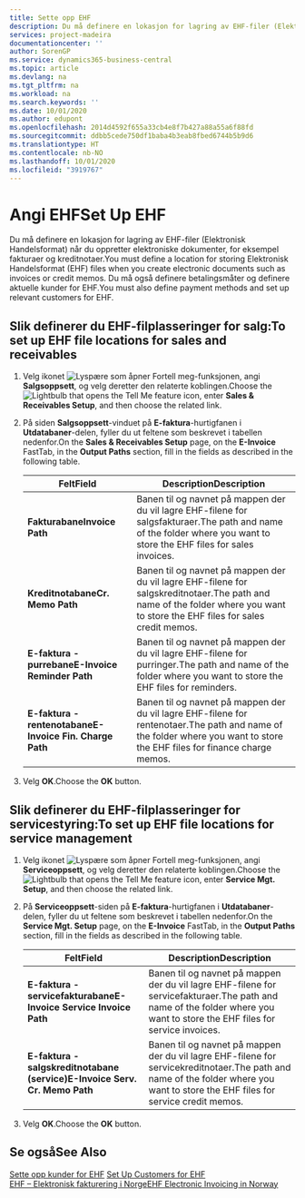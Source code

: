 ```yaml
---
title: Sette opp EHF
description: Du må definere en lokasjon for lagring av EHF-filer (Elektronisk Handelsformat) når du oppretter elektroniske dokumenter, for eksempel fakturaer og kreditnotaer. Du må også definere betalingsmåter og definere aktuelle kunder for EHF.
services: project-madeira
documentationcenter: ''
author: SorenGP
ms.service: dynamics365-business-central
ms.topic: article
ms.devlang: na
ms.tgt_pltfrm: na
ms.workload: na
ms.search.keywords: ''
ms.date: 10/01/2020
ms.author: edupont
ms.openlocfilehash: 2014d4592f655a33cb4e8f7b427a88a55a6f88fd
ms.sourcegitcommit: ddbb5cede750df1baba4b3eab8fbed6744b5b9d6
ms.translationtype: HT
ms.contentlocale: nb-NO
ms.lasthandoff: 10/01/2020
ms.locfileid: "3919767"
---
```

# <a name="set-up-ehf"></a><span data-ttu-id="5109e-104">Angi EHF</span><span class="sxs-lookup"><span data-stu-id="5109e-104">Set Up EHF</span></span>
<span data-ttu-id="5109e-105">Du må definere en lokasjon for lagring av EHF-filer (Elektronisk Handelsformat) når du oppretter elektroniske dokumenter, for eksempel fakturaer og kreditnotaer.</span><span class="sxs-lookup"><span data-stu-id="5109e-105">You must define a location for storing Elektronisk Handelsformat (EHF) files when you create electronic documents such as invoices or credit memos.</span></span> <span data-ttu-id="5109e-106">Du må også definere betalingsmåter og definere aktuelle kunder for EHF.</span><span class="sxs-lookup"><span data-stu-id="5109e-106">You must also define payment methods and set up relevant customers for EHF.</span></span>  

## <a name="to-set-up-ehf-file-locations-for-sales-and-receivables"></a><span data-ttu-id="5109e-107">Slik definerer du EHF-filplasseringer for salg:</span><span class="sxs-lookup"><span data-stu-id="5109e-107">To set up EHF file locations for sales and receivables</span></span>  

1.  <span data-ttu-id="5109e-108">Velg ikonet ![Lyspære som åpner Fortell meg-funksjonen](../../media/ui-search/search_small.png "Fortell hva du vil gjøre"), angi **Salgsoppsett**, og velg deretter den relaterte koblingen.</span><span class="sxs-lookup"><span data-stu-id="5109e-108">Choose the ![Lightbulb that opens the Tell Me feature](../../media/ui-search/search_small.png "Tell me what you want to do") icon, enter **Sales & Receivables Setup**, and then choose the related link.</span></span>  
2.  <span data-ttu-id="5109e-109">På siden **Salgsoppsett**-vinduet på **E-faktura**-hurtigfanen i **Utdatabaner**-delen, fyller du ut feltene som beskrevet i tabellen nedenfor.</span><span class="sxs-lookup"><span data-stu-id="5109e-109">On the **Sales & Receivables Setup** page, on the **E-Invoice** FastTab, in the **Output Paths** section, fill in the fields as described in the following table.</span></span>  

    |<span data-ttu-id="5109e-110">Felt</span><span class="sxs-lookup"><span data-stu-id="5109e-110">Field</span></span>|<span data-ttu-id="5109e-111">Description</span><span class="sxs-lookup"><span data-stu-id="5109e-111">Description</span></span>|  
    |---------------------------------|---------------------------------------|  
    |<span data-ttu-id="5109e-112">**Fakturabane**</span><span class="sxs-lookup"><span data-stu-id="5109e-112">**Invoice Path**</span></span>|<span data-ttu-id="5109e-113">Banen til og navnet på mappen der du vil lagre EHF-filene for salgsfakturaer.</span><span class="sxs-lookup"><span data-stu-id="5109e-113">The path and name of the folder where you want to store the EHF files for sales invoices.</span></span>|  
    |<span data-ttu-id="5109e-114">**Kreditnotabane**</span><span class="sxs-lookup"><span data-stu-id="5109e-114">**Cr. Memo Path**</span></span>|<span data-ttu-id="5109e-115">Banen til og navnet på mappen der du vil lagre EHF-filene for salgskreditnotaer.</span><span class="sxs-lookup"><span data-stu-id="5109e-115">The path and name of the folder where you want to store the EHF files for sales credit memos.</span></span>|  
    |<span data-ttu-id="5109e-116">**E-faktura - purrebane**</span><span class="sxs-lookup"><span data-stu-id="5109e-116">**E-Invoice Reminder Path**</span></span>|<span data-ttu-id="5109e-117">Banen til og navnet på mappen der du vil lagre EHF-filene for purringer.</span><span class="sxs-lookup"><span data-stu-id="5109e-117">The path and name of the folder where you want to store the EHF files for reminders.</span></span>|  
    |<span data-ttu-id="5109e-118">**E-faktura - rentenotabane**</span><span class="sxs-lookup"><span data-stu-id="5109e-118">**E-Invoice Fin. Charge Path**</span></span>|<span data-ttu-id="5109e-119">Banen til og navnet på mappen der du vil lagre EHF-filene for rentenotaer.</span><span class="sxs-lookup"><span data-stu-id="5109e-119">The path and name of the folder where you want to store the EHF files for finance charge memos.</span></span>|  

3.  <span data-ttu-id="5109e-120">Velg **OK**.</span><span class="sxs-lookup"><span data-stu-id="5109e-120">Choose the **OK** button.</span></span>  

## <a name="to-set-up-ehf-file-locations-for-service-management"></a><span data-ttu-id="5109e-121">Slik definerer du EHF-filplasseringer for servicestyring:</span><span class="sxs-lookup"><span data-stu-id="5109e-121">To set up EHF file locations for service management</span></span>  

1.  <span data-ttu-id="5109e-122">Velg ikonet ![Lyspære som åpner Fortell meg-funksjonen](../../media/ui-search/search_small.png "Fortell hva du vil gjøre"), angi **Serviceoppsett**, og velg deretter den relaterte koblingen.</span><span class="sxs-lookup"><span data-stu-id="5109e-122">Choose the ![Lightbulb that opens the Tell Me feature](../../media/ui-search/search_small.png "Tell me what you want to do") icon, enter **Service Mgt. Setup**, and then choose the related link.</span></span>  
2.  <span data-ttu-id="5109e-123">På **Serviceoppsett**-siden på **E-faktura**-hurtigfanen i **Utdatabaner**-delen, fyller du ut feltene som beskrevet i tabellen nedenfor.</span><span class="sxs-lookup"><span data-stu-id="5109e-123">On the **Service Mgt. Setup** page, on the **E-Invoice** FastTab, in the **Output Paths** section, fill in the fields as described in the following table.</span></span>  

    |<span data-ttu-id="5109e-124">Felt</span><span class="sxs-lookup"><span data-stu-id="5109e-124">Field</span></span>|<span data-ttu-id="5109e-125">Description</span><span class="sxs-lookup"><span data-stu-id="5109e-125">Description</span></span>|  
    |---------------------------------|---------------------------------------|  
    |<span data-ttu-id="5109e-126">**E-faktura - servicefakturabane**</span><span class="sxs-lookup"><span data-stu-id="5109e-126">**E-Invoice Service Invoice Path**</span></span>|<span data-ttu-id="5109e-127">Banen til og navnet på mappen der du vil lagre EHF-filene for servicefakturaer.</span><span class="sxs-lookup"><span data-stu-id="5109e-127">The path and name of the folder where you want to store the EHF files for service invoices.</span></span>|  
    |<span data-ttu-id="5109e-128">**E-faktura - salgskreditnotabane (service)**</span><span class="sxs-lookup"><span data-stu-id="5109e-128">**E-Invoice Serv. Cr. Memo Path**</span></span>|<span data-ttu-id="5109e-129">Banen til og navnet på mappen der du vil lagre EHF-filene for servicekreditnotaer.</span><span class="sxs-lookup"><span data-stu-id="5109e-129">The path and name of the folder where you want to store the EHF files for service credit memos.</span></span>|  

3.  <span data-ttu-id="5109e-130">Velg **OK**.</span><span class="sxs-lookup"><span data-stu-id="5109e-130">Choose the **OK** button.</span></span>  

## <a name="see-also"></a><span data-ttu-id="5109e-131">Se også</span><span class="sxs-lookup"><span data-stu-id="5109e-131">See Also</span></span>  
 <span data-ttu-id="5109e-132">[Sette opp kunder for EHF](how-to-set-up-customers-for-ehf.md) </span><span class="sxs-lookup"><span data-stu-id="5109e-132">[Set Up Customers for EHF](how-to-set-up-customers-for-ehf.md) </span></span>  
 [<span data-ttu-id="5109e-133">EHF – Elektronisk fakturering i Norge</span><span class="sxs-lookup"><span data-stu-id="5109e-133">EHF Electronic Invoicing in Norway</span></span>](ehf-electronic-invoicing-in-norway.md)
